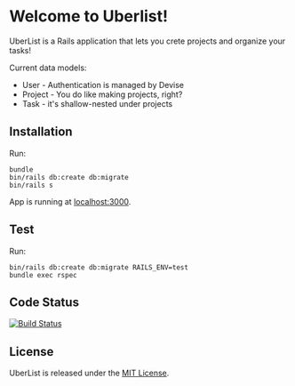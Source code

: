 # Welcome to Uberlist!

UberList is a Rails application that lets you crete projects and organize your tasks!

Current data models:

* User - Authentication is managed by Devise
* Project - You do like making projects, right?
* Task - it's shallow-nested under projects

## Installation

Run:
```shell
bundle
bin/rails db:create db:migrate
bin/rails s
```

App is running at [localhost:3000](http://localhost:3000/).

## Test

Run:
```shell
bin/rails db:create db:migrate RAILS_ENV=test
bundle exec rspec
```

## Code Status

[![Build Status](https://travis-ci.org/sekmo/uberlist.svg?branch=master)](https://travis-ci.org/sekmo/uberlist)

## License

UberList is released under the [MIT License](https://opensource.org/licenses/MIT).
